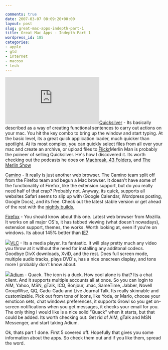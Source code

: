 ```yaml
---

comments: true
date: 2007-03-07 08:09:20+00:00
layout: post
slug: great-mac-apps-indepth-part-1
title: Great Mac Apps - Indepth Part 1
wordpress_id: 185
categories:
- apple
- gtd
- internet
- macosx
- tech
---
```


![](http://docs.blacktree.com/lib/exe/fetch.php?w=&h=&cache=cache&media=http%3A%2F%2Fwww.blacktree.com%2Fapps%2Fquicksilver%2Fimages%2FQSLight.gif)[Quicksilver](http://quicksilver.blacktree.com) - Its basically described as a way of creating functional sentences to carry out actions on your mac. You hit the key combo to bring up the window and start typing. At the basic level, its a great quick application loader, much quicker than spotlight. At its most complex, you can quickly select files from all over your mac and create an archive, or upload files to [Flickr](http://www.flickr.com)Merlin Man is probably the poineer of selling Quicksilver. He's how I discovered it. Its worth checking out the podcasts he does on [Macbreak](http://www.twit.tv/mb12),[ 43 Folders](http://www.43folders.com), and [The Merlin Show](http://www.themerlinshow.com)




[Camino](http://www.caminobrowser.org) - It really is just another web browser. The Camino team split off from the Firefox team and begun a Mac browser. It doesn't have some of the functionality of Firefox, like the extension support, but do you really need half of that crap? Probably not. Anyway, its quick, supports all websites Safari seems to slip up with (Google Calendar, Wordpress posting, Google Docs), and its free. Check out the latest stable version or get ahead of the rest with the [nightly builds. ](http://www.caminobrowser.org/development/)




[Firefox](http://www.getfirefox.com) - You should know about this one. Latest web browser from Mozilla. It works on all major OS's, it has tabbed viewing (what doesn't nowadays), extension support, themes, the works. Worth looking at, even if you're on windows. Its about 145% better than [IE7](http://www.acmetutorials.com/hate-ie7-find-out-how-to-remove-it)




[![](http://www.videolan.org/images/screenshots/vlc-osx.jpg)](http://www.videolan.org)[VLC](http://www.videolan.org) - Its a media player. Its fantastic. It will play pretty much any video you throw at it without the need for installing any additonal codecs. Goodbye DivX downloads, XviD, and the rest. Does full screen mode, multiple audio tracks, plays DVD's, has a nice onscreen display, and tons more I probably don't know about.




[![](http://www.adiumx.com/images/logo.png)](http://www.adiumx.com)[Adium](http://www.adiumx.com) - Quack. The icon is a duck. How cool alone is that? Its a chat client. And it supports multiple accounts all at once. So you can login to AIM, Yahoo, MSN, gTalk, ICQ, Bonjour, .mac, SameTime, Jabber, Novell GroupWise, QQ, Gadu-Gadu and Live Journal Talk. Its really skinnable and customizable. Pick out from tons of icons, like Yoda, or Mario, choose your emoticon sets, chat windows preferences, it supports Growl so you get on-screen notifications when you get messages, it checks your email for you. The only thing I would like is a nice solid "Quack" when it starts, but that could be added. Its worth checking out. Get rid of AIM, gTalk and MSN Messenger, and start taking Adium.




Ok, thats part 1 done. First 5 covered off. Hopefully that gives you some information about the apps. So check them out and if you like them, spread the word.
